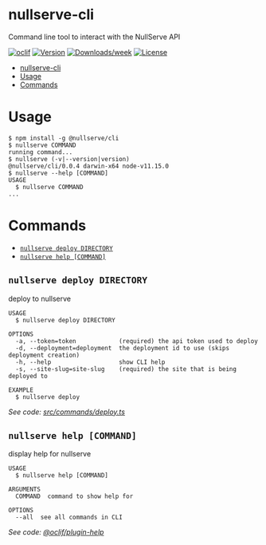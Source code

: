 # nullserve-cli

Command line tool to interact with the NullServe API

[![oclif](https://img.shields.io/badge/cli-oclif-informational.svg?style=for-the-badge)](https://oclif.io)
[![Version](https://img.shields.io/npm/v/@nullserve/cli.svg?style=for-the-badge&logo=npm)](https://npmjs.org/package/nullserve-cli)
[![Downloads/week](https://img.shields.io/npm/dw/@nullserve/cli.svg?style=for-the-badge&logo=npm)](https://npmjs.org/package/nullserve-cli)
[![License](https://img.shields.io/npm/l/@nullserve/cli.svg?style=for-the-badge&logo=apache)](https://github.com/nullserve/nullserve-cli/blob/master/package.json)

<!-- prettier-ignore-start -->
<!-- toc -->
* [nullserve-cli](#nullserve-cli)
* [Usage](#usage)
* [Commands](#commands)
<!-- tocstop -->
<!-- prettier-ignore-end -->

# Usage

<!-- prettier-ignore -->
<!-- usage -->
```sh-session
$ npm install -g @nullserve/cli
$ nullserve COMMAND
running command...
$ nullserve (-v|--version|version)
@nullserve/cli/0.0.4 darwin-x64 node-v11.15.0
$ nullserve --help [COMMAND]
USAGE
  $ nullserve COMMAND
...
```
<!-- usagestop -->
<!-- prettier-ignore-end -->

# Commands

<!-- prettier-ignore-start -->
<!-- commands -->
* [`nullserve deploy DIRECTORY`](#nullserve-deploy-directory)
* [`nullserve help [COMMAND]`](#nullserve-help-command)

## `nullserve deploy DIRECTORY`

deploy to nullserve

```
USAGE
  $ nullserve deploy DIRECTORY

OPTIONS
  -a, --token=token            (required) the api token used to deploy
  -d, --deployment=deployment  the deployment id to use (skips deployment creation)
  -h, --help                   show CLI help
  -s, --site-slug=site-slug    (required) the site that is being deployed to

EXAMPLE
  $ nullserve deploy
```

_See code: [src/commands/deploy.ts](https://github.com/nullserve/nullserve-cli/blob/v0.0.4/src/commands/deploy.ts)_

## `nullserve help [COMMAND]`

display help for nullserve

```
USAGE
  $ nullserve help [COMMAND]

ARGUMENTS
  COMMAND  command to show help for

OPTIONS
  --all  see all commands in CLI
```

_See code: [@oclif/plugin-help](https://github.com/oclif/plugin-help/blob/v2.2.1/src/commands/help.ts)_
<!-- commandsstop -->
<!-- prettier-ignore-end -->
